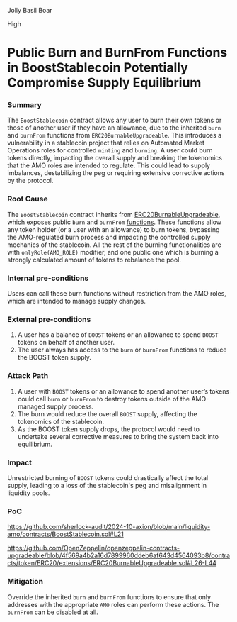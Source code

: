 Jolly Basil Boar

High

# Public Burn and BurnFrom Functions in BoostStablecoin Potentially Compromise Supply Equilibrium

### Summary

The `BoostStablecoin` contract allows any user to burn their own tokens or those of another user if they have an allowance, due to the inherited `burn` and `burnFrom` functions from `ERC20BurnableUpgradeable`. This introduces a vulnerability in a stablecoin project that relies on Automated Market Operations roles for controlled `minting` and `burning`. A user could burn tokens directly, impacting the overall supply and breaking the tokenomics that the AMO roles are intended to regulate. This could lead to supply imbalances, destabilizing the peg or requiring extensive corrective actions by the protocol.

### Root Cause

The `BoostStablecoin` contract inherits from [ERC20BurnableUpgradeable](https://github.com/OpenZeppelin/openzeppelin-contracts-upgradeable/blob/master/contracts/token/ERC20/extensions/ERC20BurnableUpgradeable.sol), which exposes public `burn` and `burnFrom` [functions](https://github.com/OpenZeppelin/openzeppelin-contracts-upgradeable/blob/4f569a4b2a16d7899960ddeb6af643d4564093b8/contracts/token/ERC20/extensions/ERC20BurnableUpgradeable.sol#L26-L44). These functions allow any token holder (or a user with an allowance) to burn tokens, bypassing the AMO-regulated burn process and impacting the controlled supply mechanics of the stablecoin.
All the rest of the burning functionalities are with `onlyRole(AMO_ROLE)` modifier, and one public one which is burning a strongly calculated amount of tokens to rebalance the pool.

### Internal pre-conditions

Users can call these burn functions without restriction from the AMO roles, which are intended to manage supply changes.

### External pre-conditions

1. A user has a balance of `BOOST` tokens or an allowance to spend `BOOST` tokens on behalf of another user.
2. The user always has access to the `burn` or `burnFrom` functions to reduce the BOOST token supply.

### Attack Path

1. A user with `BOOST` tokens or an allowance to spend another user’s tokens could call `burn` or `burnFrom` to destroy tokens outside of the AMO-managed supply process.
2. The burn would reduce the overall `BOOST` supply, affecting the tokenomics of the stablecoin.
3. As the BOOST token supply drops, the protocol would need to undertake several corrective measures to bring the system back into equilibrium.

### Impact

Unrestricted burning of `BOOST` tokens could drastically affect the total supply, leading to a loss of the stablecoin's peg and misalignment in liquidity pools.

### PoC

https://github.com/sherlock-audit/2024-10-axion/blob/main/liquidity-amo/contracts/BoostStablecoin.sol#L21

https://github.com/OpenZeppelin/openzeppelin-contracts-upgradeable/blob/4f569a4b2a16d7899960ddeb6af643d4564093b8/contracts/token/ERC20/extensions/ERC20BurnableUpgradeable.sol#L26-L44



### Mitigation

Override the inherited `burn` and `burnFrom` functions to ensure that only addresses with the appropriate `AMO` roles can perform these actions. The `burnFrom` can be disabled at all.